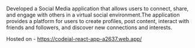 Developed a Social Media application that allows users to connect,
share, and engage with others in a virtual social environment.The
application provides a platform for users to create profiles, post
content, interact with friends and followers, and discover new
connections and interests.

Hosted on - https://codeial-react-app-a2637.web.app/